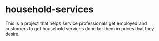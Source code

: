 # household-services
This is a project that helps service professionals get employed and customers to get household services done for them in prices that they desire.
